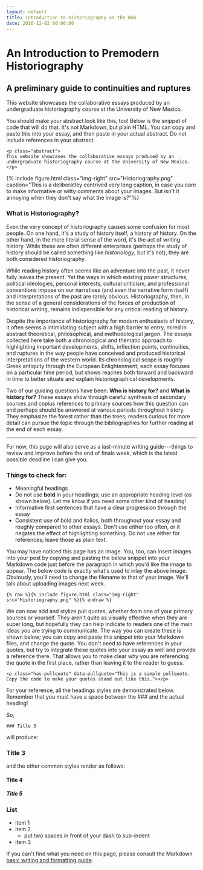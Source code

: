 ```yaml
---
layout: default
title: Introduction to Historiography on the Web
date: 2016-12-02 00:00:00
---
```


# An Introduction to Premodern Historiography

## A preliminary guide to continuities and ruptures

<p class="abstract">
This website showcases the collaborative essays produced by an undergraduate historiography course at the University of New Mexico.
</p>

You should make your abstract look like this, too! Below is the snippet of code that will do that. It's not Markdown, but plain HTML. You can copy and paste this into your essay, and then paste in your actual abstract. Do not include references in your abstract.

```
<p class="abstract">
This website showcases the collaborative essays produced by an undergraduate historiography course at the University of New Mexico.
</p>
```

{% include figure.html class="img-right" src="Historiography.png" caption="This is a deliberatley contrived very long caption, in case you care to make informative or witty comments about your images. But isn't it annoying when they don't say what the image is?"%} 

### What is Historiography?
Even the very concept of historiography causes some confusion for most people. On one hand, it's a study of history itself, a history of history. On the other hand, in the more literal sense of the word, it's the act of writing history. While these are often different enterprises (perhaps the study of history should be called something like _historiology_, but it's not), they are both considered historiography.

While reading history often seems like an adventure into the past, it never fully leaves the present. Yet the ways in which existing power structures, political ideologies, personal interests, cultural criticism, and professional conventions impose on our narratives (and even the narrative form itself) and interpretations of the past are rarely obvious. Historiography, then, in the sense of a general considerations of the forces of production of historical writing, remains indispensible for any critical reading of history.

Despite the importance of historiography for modern enthusiasts of history, it often seems a intimidating subject with a high barrier to entry, mired in abstract theoretical, philosophical, and methodological jargon. The essays collected here take both a chronological and thematic approach to highlighting important developments, shifts, inflection points, continuities, and ruptures in the way people have conceived and produced historical interpretations of the western world. Its chronological scope is roughly Greek antiquity through the European Enlightenment; each essay focuses on a particular time period, but shows reaches both forward and backward in time to better situate and explain historiographical developments.

Two of our guiding questions have been: **Who is history for?** and **What is history for?** These essays show through careful synthesis of secondary sources and copius references to primary sources how this question can and perhaps should be answered at various periods throughout history. They emphasize the forest rather than the trees; readers curious for more detail can pursue the topic through the bibliographies for further reading at the end of each essay.

-----

For now, this page will also serve as a last-minute writing guide---things to review and improve before the end of finals week, which is the latest possible deadline I can give you.

### Things to check for:
- Meaningful headings
- Do not use **bold** in your headings; use an appropriate heading level (as shown below). Let me know if you need some other kind of heading! 
- Informative first sentences that have a clear progression through the essay
- Consistent use of bold and italics, both throughout your essay and roughly compared to other essays. Don't use either too often, or it negates the effect of highlighting something. Do not use either for references; leave those as plain text.

You may have noticed this page has an image. You, too, can insert images into your post by copying and pasting the below snippet into your Markdown code just before the paragraph in which you'd like the image to appear. The below code is exactly what's used to inlay the above image. Obviously, you'll need to change the filename to that of your image. We'll talk about uploading images next week.

<code>{% raw %}{% include figure.html class="img-right" src="Historiography.png" %}{% endraw %}</code>

<p class="has-pullquote" data-pullquote="This is a sample pullquote that shows off your research or insight."></p>

We can now add and stylize pull quotes, whether from one of your primary sources or yourself. They aren't quite as visually effective when they are super long, but hopefully they can help indicate to readers one of the main ideas you are trying to communicate. The way you can create these is shown below; you can copy and paste this snippet into your Markdown files, and change the quote. You don't need to have references in your quotes, but try to integrate these quotes into your essay as well and provide a reference there. That allows you to make clear why you are referencing the quote in the first place, rather than leaving it to the reader to guess.


```
<p class="has-pullquote" data-pullquote="This is a sample pullquote. Copy the code to make your quotes stand out like this."></p>
```

For your reference, all the headings styles are demonstrated below. Remember that you must have a space between the ### and the actual heading!

So,

```
### Title 3
```

will produce:

### Title 3

and the other common styles render as follows:

#### Title 4

##### Title 5


### List
- item 1
- item 2
  - put two spaces in front of your dash to sub-indent
- item 3

If you can't find what you need on this page, please consult the Markdown [basic writing and formatting guide](https://help.github.com/articles/basic-writing-and-formatting-syntax/).

